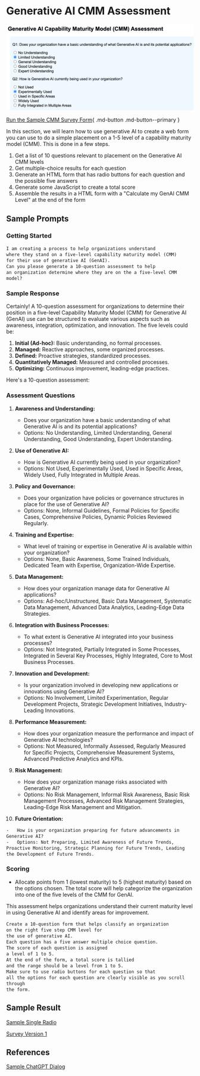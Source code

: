 # Generative AI CMM Assessment

![Assessment Form Screen Image](assessment.png)


[Run the Sample CMM Survey Form](form-radio.html){ .md-button .md-button--primary }

In this section, we will learn how to use generative AI to create a web form you can use to do a simple placement on a 1-5 level of a capability maturity model (CMM).  This
is done in a few steps.

1. Get a list of 10 questions relevant to placement on the Generative AI CMM levels
2. Get multiple-choice results for each question
3. Generate an HTML form that has radio buttons for each question and the possible five answers
4. Generate some JavaScript to create a total score
5. Assemble the results in a HTML form with a "Calculate my GenAI CMM Level" at the end of the form

## Sample Prompts

### Getting Started

```linenums="0"
I am creating a process to help organizations understand
where they stand on a five-level capability maturity model (CMM)
for their use of generative AI (GenAI).
Can you please generate a 10-question assessment to help
an organization determine where they are on the a five-level CMM model?
```

### Sample Response

Certainly! A 10-question assessment for organizations to determine their position in a five-level Capability Maturity Model (CMM) for Generative AI (GenAI) use can be structured to evaluate various aspects such as awareness, integration, optimization, and innovation. The five levels could be:

1.  **Initial (Ad-hoc):** Basic understanding, no formal processes.
2.  **Managed:** Reactive approaches, some organized processes.
3.  **Defined:** Proactive strategies, standardized processes.
4.  **Quantitatively Managed:** Measured and controlled processes.
5.  **Optimizing:** Continuous improvement, leading-edge practices.

Here's a 10-question assessment:

### Assessment Questions

1.  **Awareness and Understanding:**

    -   Does your organization have a basic understanding of what Generative AI is and its potential applications?
    -   Options: No Understanding, Limited Understanding, General Understanding, Good Understanding, Expert Understanding.
2.  **Use of Generative AI:**

    -   How is Generative AI currently being used in your organization?
    -   Options: Not Used, Experimentally Used, Used in Specific Areas, Widely Used, Fully Integrated in Multiple Areas.
3.  **Policy and Governance:**

    -   Does your organization have policies or governance structures in place for the use of Generative AI?
    -   Options: None, Informal Guidelines, Formal Policies for Specific Cases, Comprehensive Policies, Dynamic Policies Reviewed Regularly.
4.  **Training and Expertise:**

    -   What level of training or expertise in Generative AI is available within your organization?
    -   Options: None, Basic Awareness, Some Trained Individuals, Dedicated Team with Expertise, Organization-Wide Expertise.
5.  **Data Management:**

    -   How does your organization manage data for Generative AI applications?
    -   Options: Ad-hoc/Unstructured, Basic Data Management, Systematic Data Management, Advanced Data Analytics, Leading-Edge Data Strategies.
6.  **Integration with Business Processes:**

    -   To what extent is Generative AI integrated into your business processes?
    -   Options: Not Integrated, Partially Integrated in Some Processes, Integrated in Several Key Processes, Highly Integrated, Core to Most Business Processes.
7.  **Innovation and Development:**

    -   Is your organization involved in developing new applications or innovations using Generative AI?
    -   Options: No Involvement, Limited Experimentation, Regular Development Projects, Strategic Development Initiatives, Industry-Leading Innovations.
8.  **Performance Measurement:**

    -   How does your organization measure the performance and impact of Generative AI technologies?
    -   Options: Not Measured, Informally Assessed, Regularly Measured for Specific Projects, Comprehensive Measurement Systems, Advanced Predictive Analytics and KPIs.
9.  **Risk Management:**

    -   How does your organization manage risks associated with Generative AI?
    -   Options: No Risk Management, Informal Risk Awareness, Basic Risk Management Processes, Advanced Risk Management Strategies, Leading-Edge Risk Management and Mitigation.
10.  **Future Orientation:**

    -   How is your organization preparing for future advancements in Generative AI?
    -   Options: Not Preparing, Limited Awareness of Future Trends, Proactive Monitoring, Strategic Planning for Future Trends, Leading the Development of Future Trends.

### Scoring

-   Allocate points from 1 (lowest maturity) to 5 (highest maturity) based on the options chosen. The total score will help categorize the organization into one of the five levels of the CMM for GenAI.

This assessment helps organizations understand their current maturity level in using Generative AI and identify areas for improvement.

```linenums="0"
Create a 10-question form that helps classify an organization
on the right five step CMM level for
the use of generative AI.
Each question has a five answer multiple choice question. 
The score of each question is assigned
a level of 1 to 5.
At the end of the form, a total score is tallied
and the range should be a level from 1 to 5.
Make sure to use radio buttons for each question so that
all the options for each question are clearly visible as you scroll through
the form.
```

## Sample Result

[Sample Single Radio](form-radio.html)

[Survey Version 1](genai-cmm-survey.html)

## References

[Sample ChatGPT Dialog](https://chat.openai.com/share/395c8222-9e97-4a01-b5f4-91f461aa6b3f)